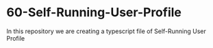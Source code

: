 # 60-Self-Running-User-Profile
In this repository we are creating a typescript file of Self-Running User Profile
